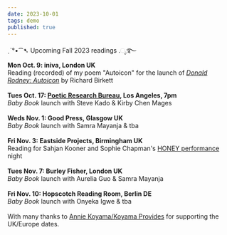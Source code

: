 ```yaml
---
date: 2023-10-01
tags: demo
published: true
---
```

ˏˋ°•⁀➷ Upcoming Fall 2023 readings .ೃ࿐
\
**Mon Oct. 9: iniva, London UK**
\
Reading (recorded) of my poem "Autoicon"  for the launch of [*Donald Rodney: Autoicon*](https://iniva.org/programme/events/book-launch-donald-rodney-autoicon/) by Richard Birkett
\
\
**Tues Oct. 17: [Poetic Research Bureau](https://www.poeticresearch.com/), Los Angeles, 7pm**
\
*Baby Book* launch with Steve Kado & Kirby Chen Mages
\
\
**Weds Nov. 1: Good Press, Glasgow UK**
\
*Baby Book* launch with Samra Mayanja & tba
\
\
**Fri Nov. 3: Eastside Projects, Birmingham UK**
\
Reading for Sahjan Kooner and Sophie Chapman's [HONEY performance](https://eastsideprojects.org/events/dank_th0ughts-an-evening-with-honey-bf-amy-and-gary/) night
\
\
**Tues Nov. 7: Burley Fisher, London UK**
\
*Baby Book* launch with Aurelia Guo & Samra Mayanja
\
\
**Fri Nov. 10: Hopscotch Reading Room, Berlin DE**
\
*Baby Book* launch with Onyeka Igwe & tba
\
\
With many thanks to [Annie Koyama/Koyama Provides](https://www.instagram.com/koyamaprovides/) for supporting the UK/Europe dates.
